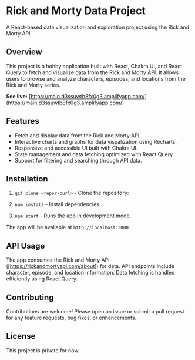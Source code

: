 # Rick and Morty Data Project

A React-based data visualization and exploration project using the Rick and Morty API.

## Overview

This project is a hobby application built with React, Chakra UI, and React Query to fetch and visualize data from the Rick and Morty API. It allows users to browse and analyze characters, episodes, and locations from the Rick and Morty series.

**See live:** [https://main.d3ssuwtb8fx0g3.amplifyapp.com/](https://main.d3ssuwtb8fx0g3.amplifyapp.com/)

## Features

- Fetch and display data from the Rick and Morty API.
- Interactive charts and graphs for data visualization using Recharts.
- Responsive and accessible UI built with Chakra UI.
- State management and data fetching optimized with React Query.
- Support for filtering and searching through API data.


## Installation

1. `git clone <repor-curl>` - Clone the repository:

2. `npm install` - Install dependencies.

3. `npm start` - Runs the app in development mode.

The app will be available at `http://localhost:3000`.

## API Usage

The app consumes the Rick and Morty API ([https://rickandmortyapi.com/about]) for data. API endpoints include character, episode, and location information. Data fetching is handled efficiently using React Query.

## Contributing

Contributions are welcome! Please open an issue or submit a pull request for any feature requests, bug fixes, or enhancements.

## License

This project is private for now.







